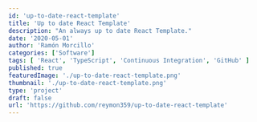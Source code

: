 ```yaml
---
id: 'up-to-date-react-template'
title: 'Up to date React Template'
description: "An always up to date React Template."
date: '2020-05-01'
author: 'Ramón Morcillo'
categories: ['Software']
tags: [ 'React', 'TypeScript', 'Continuous Integration', 'GitHub' ]
published: true
featuredImage: './up-to-date-react-template.png'
thumbnail: './up-to-date-react-template.png'
type: 'project'
draft: false
url: 'https://github.com/reymon359/up-to-date-react-template'
---
```

